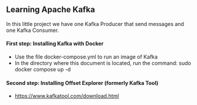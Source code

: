 ## Learning Apache Kafka

In this little project we have one Kafka Producer that send messages and one Kafka Consumer.

#### First step: Installing Kafka with Docker
* Use the file docker-compose.yml to run an image of Kafka
* In the directory where this document is located, run the command: sudo docker compose up -d

#### Second step: Installing Offset Explorer (formerly Kafka Tool)
* https://www.kafkatool.com/download.html


